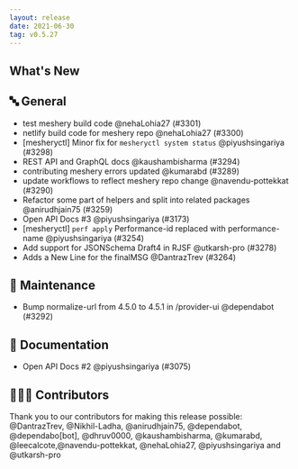 ```yaml
---
layout: release
date: 2021-06-30
tag: v0.5.27
---
```


## What's New
## 🔤 General

-   test meshery build code @nehaLohia27 (#3301)
-   netlify build code for meshery repo @nehaLohia27 (#3300)
-  [mesheryctl] Minor fix for  `mesheryctl system status` @piyushsingariya (#3298)
-   REST API and GraphQL docs @kaushambisharma (#3294)
-   contributing meshery errors updated @kumarabd (#3289)
-   update workflows to reflect meshery repo change @navendu-pottekkat (#3290)
-   Refactor some part of helpers and split into related packages
   @anirudhjain75 (#3259)
-   Open API Docs #3 @piyushsingariya (#3173)
-   [mesheryctl] `perf apply` Performance-id replaced with performance-name @piyushsingariya (#3254)
-   Add support for JSONSchema Draft4 in RJSF @utkarsh-pro (#3278)
-   Adds a New Line for the finalMSG @DantrazTrev (#3264)


## 🧰 Maintenance

- Bump normalize-url from 4.5.0 to 4.5.1 in /provider-ui @dependabot   (#3292)

## 📖 Documentation

- Open API Docs #2 @piyushsingariya (#3075)
 
## 👨🏽‍💻 Contributors

Thank you to our contributors for making this release possible:
@DantrazTrev, @Nikhil-Ladha, @anirudhjain75, @dependabot, @dependabo[bot], @dhruv0000, @kaushambisharma, @kumarabd, @leecalcote,@navendu-pottekkat, @nehaLohia27, @piyushsingariya and @utkarsh-pro